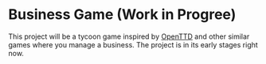 # Business Game (Work in Progree)

This project will be a tycoon game inspired by [OpenTTD](https://www.openttd.org/)
 and other similar games where you manage a business.
The project is in its early stages right now. 
